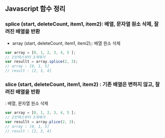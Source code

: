 ## Javascript 함수 정리

### splice (start, deleteCount, item1, item2): 배열, 문자열 원소 삭제, 잘려진 배열을 반환
- array (start, deleteCount, item1, item2);: 배열 원소 삭제

~~~javascript
var array = [0, 1, 2, 3, 4, 5 ];
// 2인덱스부터 3개제거
var resullt = array.splice(2, 3);
// array : [0, 1, 5]
// result : [2, 3, 4]
~~~
### slice (start, deleteCount, item1, item2) : 기존 배열은 변하지 않고, 잘려진 배열을 반환

: 배열, 문자열 원소 삭제
~~~javascript
var array = [0, 1, 2, 3, 4, 5 ];
// 2인덱스부터 3개제거
var resullt = array.plice(2, 3);
// array : [0, 1, 5]
// result : [2, 3, 4]
~~~
